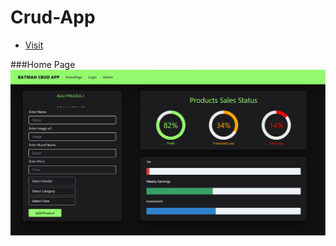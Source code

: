 # Crud-App

- [Visit](https://crud-hpere6ysm-deveshsuryawanshi.vercel.app/?order=)

###Home Page
![Interview Selection Page](Preview_Images/Admin_Page.png)
